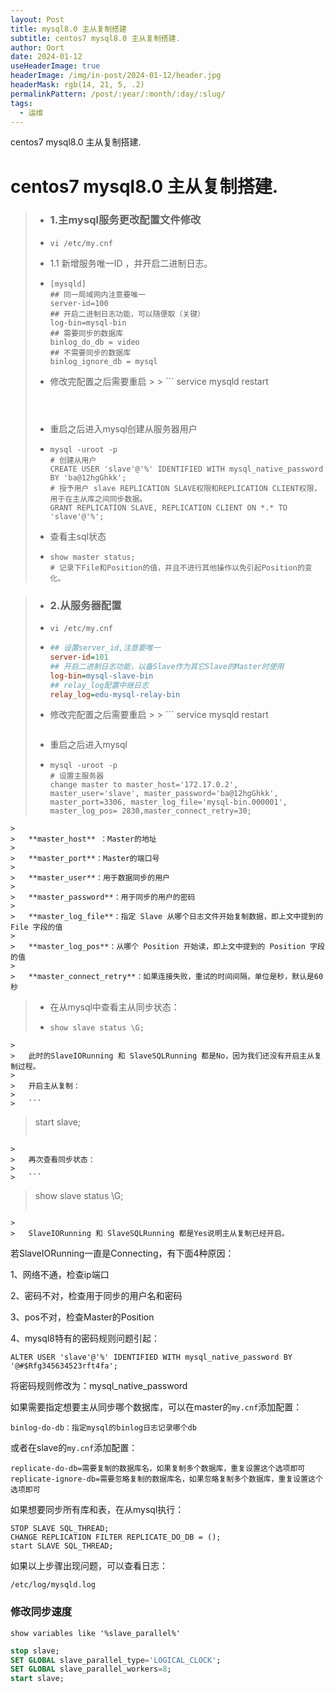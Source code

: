 ```yaml
---
layout: Post
title: mysql8.0 主从复制搭建
subtitle: centos7 mysql8.0 主从复制搭建.
author: Oort
date: 2024-01-12
useHeaderImage: true
headerImage: /img/in-post/2024-01-12/header.jpg
headerMask: rgb(14, 21, 5, .2)
permalinkPattern: /post/:year/:month/:day/:slug/
tags:
  - 运维
---
```


centos7 mysql8.0 主从复制搭建.

<!-- more -->


#  centos7 mysql8.0 主从复制搭建.

> - ### 1.主mysql服务更改配置文件修改
>
> - ```shell
>   vi /etc/my.cnf
>   ```
>
> - 1.1 新增服务唯一ID ，并开启二进制日志。
>
> - ```shell
>   [mysqld]
>   ## 同一局域网内注意要唯一
>   server-id=100  
>   ## 开启二进制日志功能，可以随便取（关键）
>   log-bin=mysql-bin
>   ## 需要同步的数据库
>   binlog_do_db = video
>   ## 不需要同步的数据库
>   binlog_ignore_db = mysql 
>   ```
>
> - 修改完配置之后需要重启
    >
    >   ```
>   service mysqld restart
>   ```
>
>
>
> - 重启之后进入mysql创建从服务器用户
>
> - ```mysql
>   mysql -uroot -p 
>   # 创建从用户
>   CREATE USER 'slave'@'%' IDENTIFIED WITH mysql_native_password BY 'ba@12hgGhkk';
>   # 授予用户 slave REPLICATION SLAVE权限和REPLICATION CLIENT权限，用于在主从库之间同步数据。
>   GRANT REPLICATION SLAVE, REPLICATION CLIENT ON *.* TO 'slave'@'%';
>   ```
>
> - 查看主sql状态
>
> - ```mysql
>   show master status;
>   # 记录下File和Position的值，并且不进行其他操作以免引起Position的变化。
>   ```



> - ### 2.从服务器配置
>
> - ```shell
>   vi /etc/my.cnf
>   ```
>
> - ```ini
>   ## 设置server_id,注意要唯一
>   server-id=101  
>   ## 开启二进制日志功能，以备Slave作为其它Slave的Master时使用
>   log-bin=mysql-slave-bin   
>   ## relay_log配置中继日志
>   relay_log=edu-mysql-relay-bin  
>   ```
>
> - 修改完配置之后需要重启
    >
    >   ```
>   service mysqld restart
>   ```
>
> - 重启之后进入mysql
>
> - ```mysql
>   mysql -uroot -p 
>   # 设置主服务器
>   change master to master_host='172.17.0.2', master_user='slave', master_password='ba@12hgGhkk', master_port=3306, master_log_file='mysql-bin.000001', master_log_pos= 2830,master_connect_retry=30;
>   ```
    >
    >   **master_host** ：Master的地址
    >
    >   **master_port**：Master的端口号
    >
    >   **master_user**：用于数据同步的用户
    >
    >   **master_password**：用于同步的用户的密码
    >
    >   **master_log_file**：指定 Slave 从哪个日志文件开始复制数据，即上文中提到的 File 字段的值
    >
    >   **master_log_pos**：从哪个 Position 开始读，即上文中提到的 Position 字段的值
    >
    >   **master_connect_retry**：如果连接失败，重试的时间间隔，单位是秒，默认是60秒

> - 在从mysql中查看主从同步状态：
>
> - ```mysql
>   show slave status \G;
>   ```
    >
    >   此时的SlaveIORunning 和 SlaveSQLRunning 都是No，因为我们还没有开启主从复制过程。
    >
    >   开启主从复制：
    >
    >   ```
>   start slave;
>   ```
    >
    >   再次查看同步状态：
    >
    >   ```
>   show slave status \G;
>   ```
    >
    >   SlaveIORunning 和 SlaveSQLRunning 都是Yes说明主从复制已经开启。

若SlaveIORunning一直是Connecting，有下面4种原因：

1、网络不通，检查ip端口

2、密码不对，检查用于同步的用户名和密码

3、pos不对，检查Master的Position

4、mysql8特有的密码规则问题引起：

```
ALTER USER 'slave'@'%' IDENTIFIED WITH mysql_native_password BY '@#$Rfg345634523rft4fa';
```

将密码规则修改为：mysql_native_password



如果需要指定想要主从同步哪个数据库，可以在master的`my.cnf`添加配置：

```
binlog-do-db：指定mysql的binlog日志记录哪个db
```

或者在slave的`my.cnf`添加配置：

```
replicate-do-db=需要复制的数据库名，如果复制多个数据库，重复设置这个选项即可 
replicate-ignore-db=需要忽略复制的数据库名，如果忽略复制多个数据库，重复设置这个选项即可
```

如果想要同步所有库和表，在从mysql执行：

```mysql
STOP SLAVE SQL_THREAD;
CHANGE REPLICATION FILTER REPLICATE_DO_DB = ();
start SLAVE SQL_THREAD;
```

如果以上步骤出现问题，可以查看日志：

```
/etc/log/mysqld.log
```



### 修改同步速度
`show variables like '%slave_parallel%'`

```sql
stop slave;
SET GLOBAL slave_parallel_type='LOGICAL_CLOCK';
SET GLOBAL slave_parallel_workers=8;
start slave;
```


